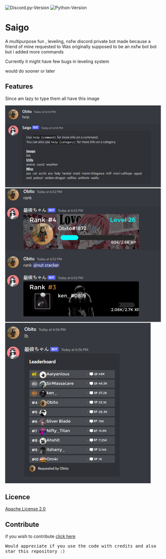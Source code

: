 
![Discord.py-Version](https://img.shields.io/badge/discord.py-2.0.0a-blue?style=flat-square)
   ![Python-Version](https://img.shields.io/badge/python-3.8.5-green?style=flat-square)

# Saigo

A multipurpose fun , leveling, nsfw discord private bot made because a friend of mine requested to
Was originally supposed to be an nsfw bot bot but i added more commands

Currently it might have few bugs in leveling system 

would do sooner or later


## Features
Since am lazy to type them all have this image
<p align="left">
<img src="image.png"></image>
<img src="image2.PNG"></image>
<img src="image3.PNG"></image>
</p>


## Licence

[Apache License 2.0](https://github.com/obitozx/Saigo/blob/main/LICENSE)


## Contribute

if you wish to contribute [click here](https://github.com/obitozx/Saigo/blob/main/CONTRIBUTING.md)


<tt>Would appreciate if you use the code with credits and also star this repository :) </tt>

